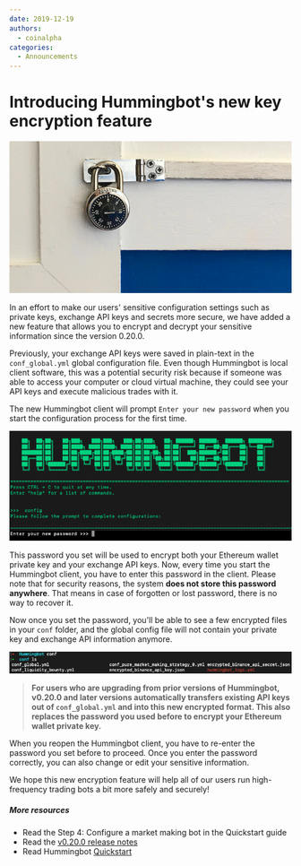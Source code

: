 ```yaml
---
date: 2019-12-19
authors:
  - coinalpha
categories:
  - Announcements
---
```


# Introducing Hummingbot's new key encryption feature

![cover](cover.png)

In an effort to make our users' sensitive configuration settings such as private keys, exchange API keys and secrets more secure, we have added a new feature that allows you to encrypt and decrypt your sensitive information since the version 0.20.0. 

Previously, your exchange API keys were saved in plain-text in the `conf_global.yml` global configuration file. Even though Hummingbot is local client software, this was a potential security risk because if someone was able to access your computer or cloud virtual machine, they could see your API keys and execute malicious trades with it.

<!-- more -->

The new Hummingbot client will prompt ```Enter your new password``` when you start the configuration process for the first time. 

![](image1.png)

This password you set will be used to encrypt both your Ethereum wallet private key and your exchange API keys. Now, every time you start the Hummingbot client, you have to enter this password in the client. Please note that for security reasons, the system **does not store this password anywhere**. That means in case of forgotten or lost password, there is no way to recover it. 

Now once you set the password, you'll be able to see a few encrypted files in your ```conf``` folder, and the global config file will not contain your private key and exchange API information anymore. 

![](image2.png)

>**For users who are upgrading from prior versions of Hummingbot, v0.20.0 and later versions automatically transfers existing API keys out of `conf_global.yml` and into this new encrypted format. This also replaces the password you used before to encrypt your Ethereum wallet private key.**

When you reopen the Hummingbot client, you have to re-enter the password you set before to proceed. Once you enter the password correctly, you can also change or edit your sensitive information.  

We hope this new encryption feature will help all of our users run high-frequency trading bots a bit more safely and securely!

##### More resources
- Read the Step 4: Configure a market making bot in the Quickstart guide
- Read the [v0.20.0 release notes](/release-notes/1.0.0.md)
- Read Hummingbot [Quickstart](../2022-01-level-1-introduction/index.md)